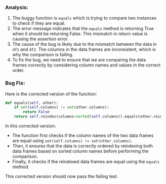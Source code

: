 ### Analysis:
1. The buggy function is `equals` which is trying to compare two instances to check if they are equal.
2. The error message indicates that the `equals` method is returning True when it should be returning False. This mismatch in return value is causing the assertion error.
3. The cause of the bug is likely due to the mismatch between the data in `df1` and `df2`. The columns in the data frames are inconsistent, which is why the comparison is failing.
4. To fix the bug, we need to ensure that we are comparing the data frames correctly by considering column names and values in the correct order.

### Bug Fix:
Here is the corrected version of the function:

```python
def equals(self, other):
    if set(self.columns) != set(other.columns):
        return False
    return self.reindex(columns=sorted(self.columns)).equals(other.reindex(columns=sorted(other.columns)))
```

In this corrected version:
- The function first checks if the column names of the two data frames are equal using `set(self.columns) != set(other.columns)`.
- Then, it ensures that the data is correctly ordered by reindexing both data frames based on sorted column names before performing the comparison.
- Finally, it checks if the reindexed data frames are equal using the `equals` method.

This corrected version should now pass the failing test.